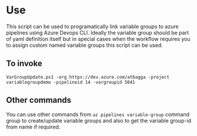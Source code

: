 # Use

This script can be used to programatically link variable groups to azure pipelines using Azure Devops CLI. 
Ideally the variable group should be part of yaml definition itself but in special cases when the workflow requires you to assign custom named variable groups this script can be used. 

## To invoke

`VarGroupUpdate.ps1 -org https://dev.azure.com/atbagga -project variablegroupdemo -pipelineid 14 -vargroupid 5041`

## Other commands

You can use other commands from `az pipelines variable-group` command group to create/update variable groups and also to get the variable group-id from name if required.

